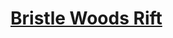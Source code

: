 # [Bristle Woods Rift](https://www.mousehuntgame.com/preferences.php?tab=mousehunt-improved-settings#mousehunt-improved-settings-location-hud)
